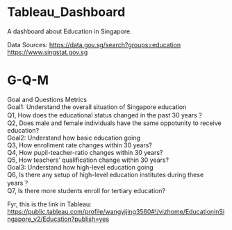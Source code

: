 # Tableau_Dashboard
A dashboard about Education in Singapore.

Data Sources:
https://data.gov.sg/search?groups=education
https://www.singstat.gov.sg

# G-Q-M
Goal and Questions Metrics  
Goal1: Understand the overall situation of Singapore education  
Q1, How does the educational status changed in the past 30 years？  
Q2, Does male and female individuals have the same oppotunity to receive education?  
Goal2: Understand how basic education going  
Q3, How enrollment rate changes within 30 years?  
Q4, How pupil-teacher-ratio changes within 30 years?  
Q5, How teachers’ qualification change within 30 years?  
Goal3: Understand how high-level education going  
Q6, Is there any setup of high-level education institutes during these years？      
Q7, Is there more students enroll for tertiary education?  

Fyr, this is the link in Tableau:   
https://public.tableau.com/profile/wangyijing3560#!/vizhome/EducationinSingapore_v2/Education?publish=yes

